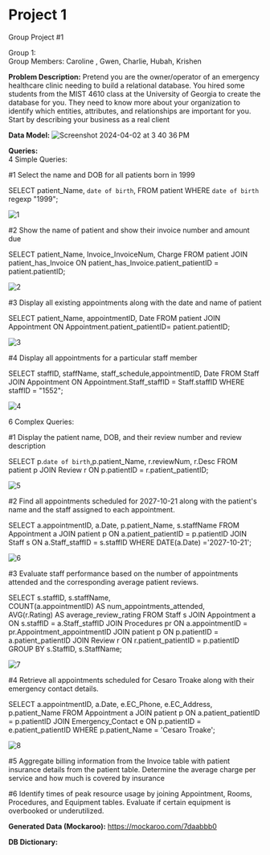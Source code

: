# Project 1
Group Project #1 

Group 1:  
Group Members:  Caroline , Gwen, Charlie, Hubah, Krishen

**Problem Description:** 
Pretend you are the owner/operator of an emergency healthcare clinic needing to build a relational database. You hired some students from the MIST 4610 class at the University of Georgia to create the database for you. They need to know more about your organization to identify which entities, attributes, and relationships are important for you. Start by describing your business as a real client 

**Data Model:**
![Screenshot 2024-04-02 at 3 40 36 PM](https://github.com/hubahakhtar/Project1/assets/165077668/cca0a26c-7349-4f21-bff1-ab18a6f6f94c)

**Queries:**  
4 Simple Queries: 

#1 Select the name and DOB for all patients born in 1999 

SELECT patient_Name, `date of birth`,
FROM patient
WHERE `date of birth` regexp "1999";

![1](https://github.com/hubahakhtar/Project1/assets/165077668/bb473a78-456e-47cf-ac8d-ed110a5341c4)

#2 Show the name of patient and show their invoice number and amount due

SELECT patient_Name, Invoice_InvoiceNum, Charge 
FROM patient 
JOIN patient_has_Invoice ON patient_has_Invoice.patient_patientID = patient.patientID; 

![2](https://github.com/hubahakhtar/Project1/assets/165077668/2ce5134b-c8f8-481d-8e20-840618bc81cc)

#3 Display all existing appointments along with the date and name of patient 

SELECT patient_Name, appointmentID, Date 
FROM patient 
JOIN Appointment ON Appointment.patient_patientID= patient.patientID; 

![3](https://github.com/hubahakhtar/Project1/assets/165077668/5435a87d-265e-43a0-84f9-0c0f9c549cf0)

#4 Display all appointments for a particular staff member 

SELECT staffID, staffName, staff_schedule,appointmentID, Date 
FROM Staff 
JOIN Appointment ON Appointment.Staff_staffID = Staff.staffID 
WHERE staffID = "1552"; 

![4](https://github.com/hubahakhtar/Project1/assets/165077668/52d3c67d-29c8-4a90-a7d0-e308e25940e9)

6 Complex Queries: 

#1 Display the patient name, DOB, and their review number and review description 

SELECT p.`date of birth`,p.patient_Name, r.reviewNum, r.Desc 
FROM patient p 
JOIN Review r ON p.patientID = r.patient_patientID; 

![5](https://github.com/hubahakhtar/Project1/assets/165077668/e1814a73-9007-4beb-8b34-25014447ca80)

#2 Find all appointments scheduled for 2027-10-21 along with the patient's name and the staff assigned to each appointment. 

SELECT a.appointmentID, a.Date, p.patient_Name, s.staffName 
FROM Appointment a 
JOIN patient p ON a.patient_patientID = p.patientID 
JOIN Staff s ON a.Staff_staffID = s.staffID 
WHERE DATE(a.Date) ='2027-10-21'; 

![6](https://github.com/hubahakhtar/Project1/assets/165077668/fdc516e6-d26e-4093-9721-e05780ca2306)

#3 Evaluate staff performance based on the number of appointments attended and the corresponding average patient reviews. 

SELECT s.staffID, s.staffName,   
COUNT(a.appointmentID) AS num_appointments_attended,  
AVG(r.Rating) AS average_review_rating 
FROM Staff s 
JOIN Appointment a ON s.staffID = a.Staff_staffID 
JOIN Procedures pr ON a.appointmentID = pr.Appointment_appointmentID 
JOIN patient p ON p.patientID = a.patient_patientID 
JOIN Review r ON r.patient_patientID = p.patientID 
GROUP BY s.StaffID, s.StaffName; 

![7](https://github.com/hubahakhtar/Project1/assets/165077668/02ba5172-c277-42b4-9e0c-ccd445956918)

#4 Retrieve all appointments scheduled for Cesaro Troake along with their emergency contact details.  

SELECT a.appointmentID, a.Date, e.EC_Phone, e.EC_Address, p.patient_Name 
FROM Appointment a 
JOIN patient p ON a.patient_patientID = p.patientID 
JOIN Emergency_Contact e ON p.patientID = e.patient_patientID 
WHERE p.patient_Name = 'Cesaro Troake'; 

![8](https://github.com/hubahakhtar/Project1/assets/165077668/aa3c5e07-20ca-41f5-83c0-7242a6e5ec6c)

#5 Aggregate billing information from the Invoice table with patient insurance details from the patient table. Determine the average charge per service and how much is covered by insurance 


#6 Identify times of peak resource usage by joining Appointment, Rooms, Procedures, and Equipment tables. Evaluate if certain equipment is overbooked or underutilized. 

**Generated Data (Mockaroo):**
https://mockaroo.com/7daabbb0 

**DB Dictionary:**


